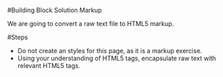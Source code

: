#Building Block Solution Markup

We are going to convert a raw text file to HTML5 markup.

#Steps

* Do not create an styles for this page, as it is a markup exercise.
* Using your understanding of HTML5 tags, encapsulate raw text with relevant HTML5 tags.